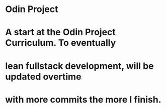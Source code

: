 # Odin Project

# A start at the Odin Project Curriculum. To eventually 
# lean fullstack development, will be updated overtime 
# with more commits the more I finish.
